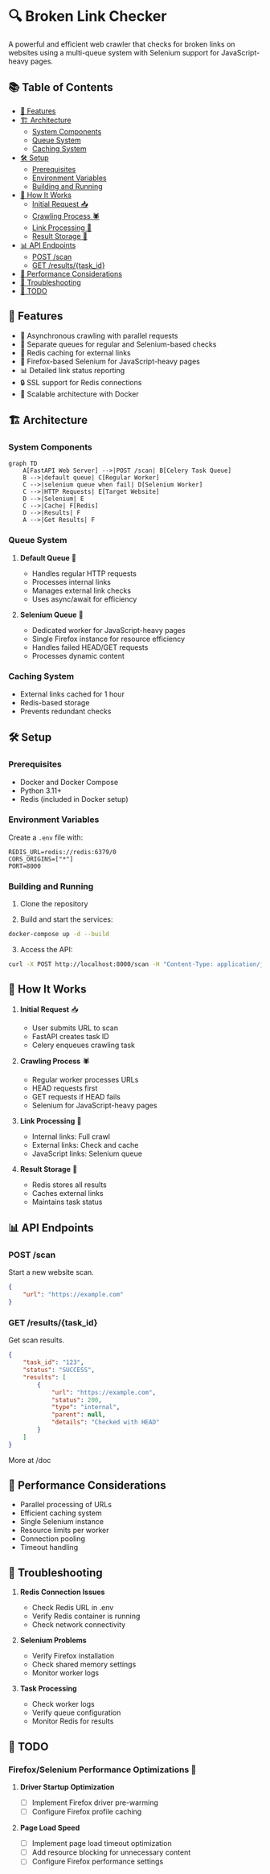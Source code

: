 # 🔍 Broken Link Checker

A powerful and efficient web crawler that checks for broken links on websites using a multi-queue system with Selenium support for JavaScript-heavy pages.

## 📚 Table of Contents

- [🌟 Features](#-features)
- [🏗️ Architecture](#️-architecture)
  - [System Components](#system-components)
  - [Queue System](#queue-system)
  - [Caching System](#caching-system)
- [🛠️ Setup](#️-setup)
  - [Prerequisites](#prerequisites)
  - [Environment Variables](#environment-variables)
  - [Building and Running](#building-and-running)
- [🔄 How It Works](#-how-it-works)
  - [Initial Request 📥](#initial-request-📥)
  - [Crawling Process 🕷️](#crawling-process-🕷️)
  - [Link Processing 🔗](#link-processing-🔗)
  - [Result Storage 💾](#result-storage-💾)
- [📊 API Endpoints](#-api-endpoints)
  - [POST /scan](#post-scan)
  - [GET /results/{task_id}](#get-resultstask_id)
- [🚀 Performance Considerations](#-performance-considerations)
- [🔧 Troubleshooting](#-troubleshooting)
- [📝 TODO](#-todo)

## 🌟 Features

- 🔄 Asynchronous crawling with parallel requests
- 🎯 Separate queues for regular and Selenium-based checks
- 💾 Redis caching for external links
- 🦊 Firefox-based Selenium for JavaScript-heavy pages
- 📊 Detailed link status reporting
- 🔒 SSL support for Redis connections
- 🚀 Scalable architecture with Docker

## 🏗️ Architecture

### System Components

```mermaid
graph TD
    A[FastAPI Web Server] -->|POST /scan| B[Celery Task Queue]
    B -->|default queue| C[Regular Worker]
    C -->|selenium queue when fail| D[Selenium Worker]
    C -->|HTTP Requests| E[Target Website]
    D -->|Selenium| E
    C -->|Cache| F[Redis]
    D -->|Results| F
    A -->|Get Results| F
```

### Queue System

1. **Default Queue** 🚀

   - Handles regular HTTP requests
   - Processes internal links
   - Manages external link checks
   - Uses async/await for efficiency

2. **Selenium Queue** 🦊
   - Dedicated worker for JavaScript-heavy pages
   - Single Firefox instance for resource efficiency
   - Handles failed HEAD/GET requests
   - Processes dynamic content

### Caching System

- External links cached for 1 hour
- Redis-based storage
- Prevents redundant checks

## 🛠️ Setup

### Prerequisites

- Docker and Docker Compose
- Python 3.11+
- Redis (included in Docker setup)

### Environment Variables

Create a `.env` file with:

```env
REDIS_URL=redis://redis:6379/0
CORS_ORIGINS=["*"]
PORT=8000
```

### Building and Running

1. Clone the repository

2. Build and start the services:

```bash
docker-compose up -d --build
```

3. Access the API:

```bash
curl -X POST http://localhost:8000/scan -H "Content-Type: application/json" -d '{"url": "https://example.com"}'
```

## 🔄 How It Works

1. **Initial Request** 📥

   - User submits URL to scan
   - FastAPI creates task ID
   - Celery enqueues crawling task

2. **Crawling Process** 🕷️

   - Regular worker processes URLs
   - HEAD requests first
   - GET requests if HEAD fails
   - Selenium for JavaScript-heavy pages

3. **Link Processing** 🔗

   - Internal links: Full crawl
   - External links: Check and cache
   - JavaScript links: Selenium queue

4. **Result Storage** 💾
   - Redis stores all results
   - Caches external links
   - Maintains task status

## 📊 API Endpoints

### POST /scan

Start a new website scan.

```json
{
	"url": "https://example.com"
}
```

### GET /results/{task_id}

Get scan results.

```json
{
	"task_id": "123",
	"status": "SUCCESS",
	"results": [
		{
			"url": "https://example.com",
			"status": 200,
			"type": "internal",
			"parent": null,
			"details": "Checked with HEAD"
		}
	]
}
```

More at /doc

## 🚀 Performance Considerations

- Parallel processing of URLs
- Efficient caching system
- Single Selenium instance
- Resource limits per worker
- Connection pooling
- Timeout handling

## 🔧 Troubleshooting

1. **Redis Connection Issues**

   - Check Redis URL in .env
   - Verify Redis container is running
   - Check network connectivity

2. **Selenium Problems**

   - Verify Firefox installation
   - Check shared memory settings
   - Monitor worker logs

3. **Task Processing**
   - Check worker logs
   - Verify queue configuration
   - Monitor Redis for results

## 📝 TODO

### Firefox/Selenium Performance Optimizations 🚀

1. **Driver Startup Optimization**

   - [ ] Implement Firefox driver pre-warming
   - [ ] Configure Firefox profile caching

2. **Page Load Speed**

   - [ ] Implement page load timeout optimization
   - [ ] Add resource blocking for unnecessary content
   - [ ] Configure Firefox performance settings

